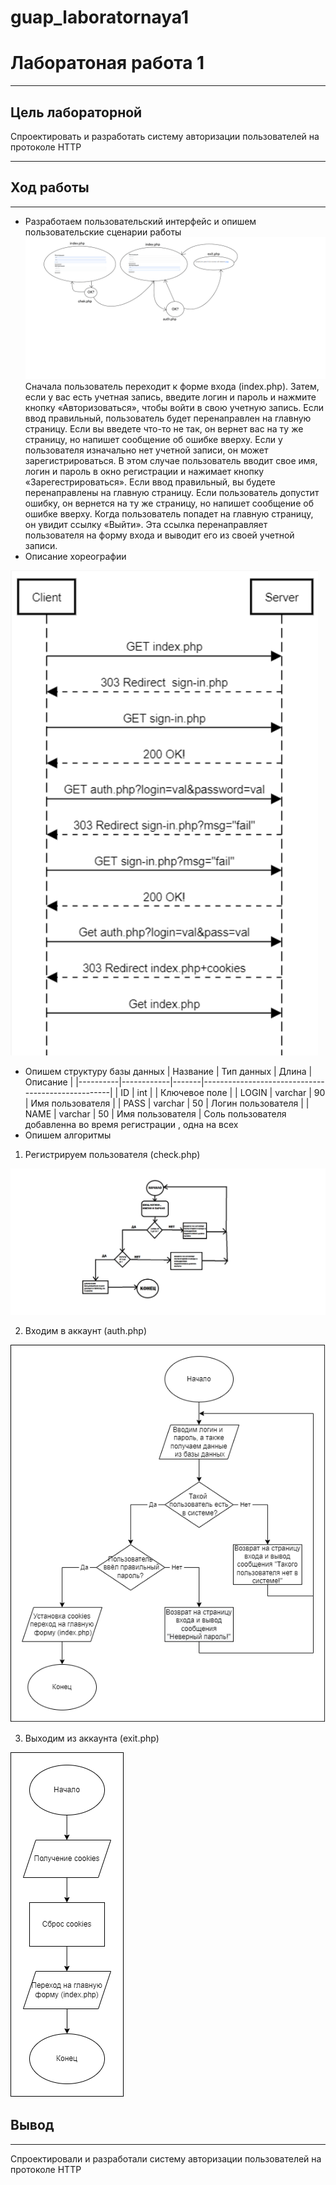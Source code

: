 # guap_laboratornaya1
 
# Лаборатоная работа 1
***
## Цель лабораторной
Спроектировать и разработать систему авторизации пользователей на протоколе HTTP
***
## Ход работы
***
- Разработаем пользовательский интерфейс и опишем пользовательские сценарии работы
![Рис. 1 - Интерфейс](https://github.com/Just-D4n/guap_laboratornaya1/blob/main/Paint1.png)
Сначала пользователь переходит к форме входа (index.php). Затем, если у вас есть учетная запись, введите логин и пароль и нажмите кнопку «Авторизоваться», чтобы войти в свою учетную запись. Если ввод правильный, пользователь будет перенаправлен на главную страницу. Если вы введете что-то не так, он вернет вас на ту же страницу, но напишет сообщение об ошибке вверху.
Если у пользователя изначально нет учетной записи, он может зарегистрироваться. В этом случае пользователь вводит свое имя, логин и пароль в окно регистрации и нажимает кнопку «Зарегестрироваться». Если ввод правильный, вы будете перенаправлены на главную страницу. Если пользователь допустит ошибку, он вернется на ту же страницу, но напишет сообщение об ошибке вверху.
Когда пользователь попадет на главную страницу, он увидит ссылку «Выйти». Эта ссылка перенаправляет пользователя на форму входа и выводит его из своей учетной записи.
- Описание хореографии

![Рис. 2 - Хореография](https://github.com/Just-D4n/guap_laboratornaya1/blob/main/%D1%85%D0%BE%D1%80%D0%B5%D0%BE%D0%B3%D1%80%D0%B0%D1%84%D0%B8%D1%8F.png)

- Опишем структуру базы данных
| Название | Тип данных | Длина | Описание |
|----------|------------|-------|---------------------------------------------------|
| ID | int | | Ключевое поле |
| LOGIN | varchar | 90 | Имя пользователя |
| PASS | varchar | 50 | Логин пользователя |
| NAME | varchar | 50 | Имя пользователя |
Соль пользователя добавленна во время регистрации , одна на всех
- Опишем алгоритмы 
1. Регистрируем пользователя (check.php)
 
 ![](https://github.com/Just-D4n/guap_laboratornaya1/blob/main/%D0%BB%D0%BE%D0%B3%D0%B8%D0%BD.png)
  
  2. Входим в аккаунт (auth.php)
  
 ![](https://github.com/Just-D4n/guap_laboratornaya1/blob/main/%D0%92%D1%85%D0%BE%D0%B4.png )
  
  3. Выходим из аккаунта (exit.php)
  
 ![](https://github.com/Just-D4n/guap_laboratornaya1/blob/main/%D0%BA%D1%83%D0%BA%D0%B8.png)
  
## Вывод
***
Спроектировали и разработали систему авторизации пользователей на протоколе HTTP

